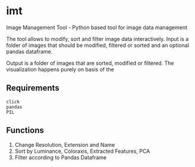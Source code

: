 # imt
Image Management Tool - Python based tool for image data management

The tool allows to modify, sort and filter image data interactively. 
Input is a folder of images that should be modified, filtered or sorted and an optional pandas dataframe.

Output is a folder of images that are sorted, modified or filtered. The visualization happens purely on 
basis of the 

## Requirements

```
click
pandas
PIL
```



## Functions
1. Change Resolution, Extension and Name
2. Sort by Luminance, Coloraxis, Extracted Features, PCA
3. Filter according to Pandas Dataframe
